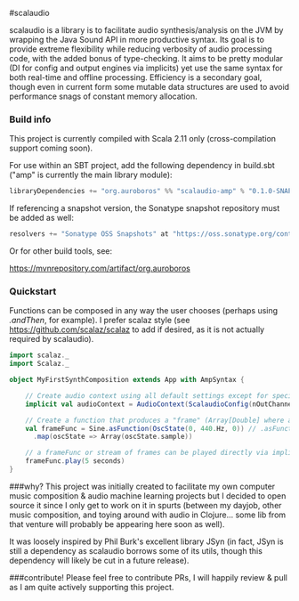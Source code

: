 #scalaudio

scalaudio is a library is to facilitate audio synthesis/analysis on the JVM by wrapping the Java Sound API in more productive syntax. Its goal is to provide extreme flexibility while reducing verbosity of audio processing code, with the added bonus of type-checking. It aims to be pretty modular (DI for config and output engines via implicits) yet use the same syntax for both real-time and offline processing. Efficiency is a secondary goal, though even in current form some mutable data structures are used to avoid performance snags of constant memory allocation.

### Build info
This project is currently compiled with Scala 2.11 only (cross-compilation support coming soon).

For use within an SBT project, add the following dependency in build.sbt ("amp" is currently the main library module):
```scala
libraryDependencies += "org.auroboros" %% "scalaudio-amp" % "0.1.0-SNAPSHOT"
```

If referencing a snapshot version, the Sonatype snapshot repository must be added as well:
```scala
resolvers += "Sonatype OSS Snapshots" at "https://oss.sonatype.org/content/repositories/snapshots"
```

Or for other build tools, see:

https://mvnrepository.com/artifact/org.auroboros

### Quickstart
Functions can be composed in any way the user chooses (perhaps using _.andThen_, for example). I prefer scalaz style (see https://github.com/scalaz/scalaz to add if desired, as it is not actually required by scalaudio).
```scala
import scalaz._
import Scalaz._

object MyFirstSynthComposition extends App with AmpSyntax {

    // Create audio context using all default settings except for specified single out channel
    implicit val audioContext = AudioContext(ScalaudioConfig(nOutChannels = 1))

    // Create a function that produces a "frame" (Array[Double] where array length is number of out channels)
    val frameFunc = Sine.asFunction(OscState(0, 440.Hz, 0)) // .asFunction is a convenience method from signalz that accepts initial state & produces a state-processing function
      .map(oscState => Array(oscState.sample))

    // a frameFunc or stream of frames can be played directly via implicit conversion to a "signal processing graph" type
    frameFunc.play(5 seconds)
}
```

###why?
This project was initially created to facilitate my own computer music composition & audio machine learning projects but I decided to open source it since I only get to work on it in spurts (between my dayjob, other music composition, and toying around with audio in Clojure... some lib from that venture will probably be appearing here soon as well).

It was loosely inspired by Phil Burk's excellent library JSyn (in fact, JSyn is still a dependency as scalaudio borrows some of its utils, though this dependency will likely be cut in a future release).

###contribute!
Please feel free to contribute PRs, I will happily review & pull as I am quite actively supporting this project.
